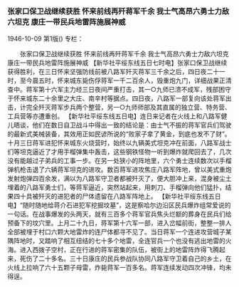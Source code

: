 ### 张家口保卫战继续获胜  怀来前线再歼蒋军千余  我士气高昂六勇士力敌六坦克  康庄一带民兵地雷阵施展神威

1946-10-09
第1版()
专栏：

　　张家口保卫战继续获胜
    怀来前线再歼蒋军千余
    我士气高昂六勇士力敌六坦克
    康庄一带民兵地雷阵施展神威
    【新华社平绥东线五日七时电】张家口保卫战继续获得胜利，在三日怀来坚强防线前被八路军歼灭蒋军三千余之后，四日夜二十一时，至今晨五时，怀来城东毙伤俘蒋军一千二百余人，毁重炮九门，详细战果正清查中。蒋军第十六军主力经三日夜间严重打击，其一○九师已溃不成军，残部困守于怀来城东二十余里之大庄、南辛村等据点。四日夜，八路军一部复向该处蒋军出击，计完全歼灭蒋军步兵两个整营，另一○九师师部及其直属的独立营、特务营、工兵营等亦遭重创。
    【新华社平绥东线五日电】连日来记者在火线上和八路军健儿晤谈，他们在数日自卫战斗中得出一致的结论是：由士气不振的蒋军官兵们驾驶的最新式美械装备，其效用正如民谚所说的“败家子拿了黄金，到底也发不了财”。十月三日蒋军进犯怀来城东火烧营时，始终以九辆美式坦克冲在前面，八路军战士们等坦克逼近了才用手榴弹集中轰击，这些钢铁怪物一听到爆炸就爬回去了，几次没有能越过子弟兵的工事一步。在另一处狭小的阵地里，六个勇士连续数次以手榴弹机枪击退了六辆蒋军坦克的进攻。数百蒋军进攻焦庄八路军阵地，曾以美式重炮发射炮弹四百余发，满以为八路军守卫者都被歼灭了，便大胆冲上来，混身被尘土埋着的八路军勇士们，等蒋军逼近，突然站起来，用刺刀、手榴弹向他们猛扑，结果四十具被歼灭的进犯者的尸体遗留在八路军阵地上。
    【新华社平绥东线五日电】“随时随地给蒋介石进犯军挖掘坟墓”，这是察哈尔边沿区民兵爆炸组常爱说的一句话。在战事爆发的头两天，就有三百多个蒋军官兵焦头烂额的葬身在民兵们给预备下的坟穴里。上月二十九日，蒋军第十六军一部，进入岔幅前街，整整一排人全部被埋于村口六颗大地雷炸的连尸体都寻不见了。当日蒋军一个连进攻营城子某隅阵地时，又踏响了相互纽结的七十多个地雷，全连官兵一个也没有逃出地雷的火海。进入西拨子空村，正在行进的蒋军密集的队伍，被街上的地雷阵炸得飞腾起来，死伤了二十多名。三十日康庄的民兵参战队协同八路军守卫着自己的乡土，在火线上拉响了六十五颗子母雷，炸毙蒋军一百多名。蒋军连续发动四次冲锋，均未得逞。
